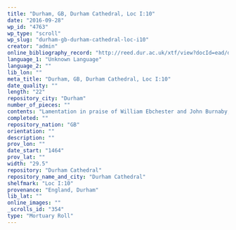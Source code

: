 ```yaml
---
title: "Durham, GB, Durham Cathedral, Loc I:10"
date: "2016-09-28"
wp_id: "4763"
wp_type: "scroll"
wp_slug: "durham-gb-durham-cathedral-loc-i10"
creator: "admin"
online_bibliography_record: "http://reed.dur.ac.uk/xtf/view?docId=ead/dcd/dcdlocel.xml#qxj-40"
language_1: "Unknown Language"
language_2: ""
lib_lon: ""
meta_title: "Durham, GB, Durham Cathedral, Loc I:10"
date_quality: ""
length: "22"
repository_city: "Durham"
number_of_pieces: ""
contents: "Lamentation in praise of William Ebchester and John Burnaby, priors of Durham, by Prior Richard [Bell] and the convent of Durham. Draft."
completed: ""
repository_nation: "GB"
orientation: ""
description: ""
prov_lon: ""
date_start: "1464"
prov_lat: ""
width: "29.5"
repository: "Durham Cathedral"
repository_name_and_city: "Durham Cathedral"
shelfmark: "Loc I:10"
provenance: "England, Durham"
lib_lat: ""
online_images: ""
_scrolls_id: "354"
type: "Mortuary Roll"
---
```



